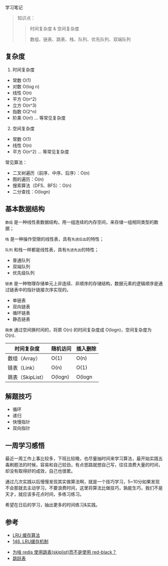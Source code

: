 学习笔记

> 知识点：
> 
>> 时间复杂度 & 空间复杂度
>>
>> 数组、链表、跳表、栈、队列、优先队列、双端队列 

## 复杂度
1. 时间复杂度
* 常数 O(1) 
* 对数 O(log n)
* 线性 O(n)
* 平方 O(n^2)
* 立方 O(n^3)
* 指数 O(2^n)
* 阶乘 O(n!) ... 等常见复杂度

2. 空间复杂度
* 常数 O(1) 
* 线性 O(n)
* 平方 O(n^2) ... 等常见复杂度

常见算法：
* 二叉树遍历（前序、中序、后序）：O(n)
* 图的遍历：O(n)
* 搜索算法（DFS、BFS）：O(n)
* 二分查找：O(logn)

## 基本数据结构
`数组` 是一种线性表数据结构，用一组连续的内存空间，来存储一组相同类型的数据；

`栈` 是一种操作受限的线性表，具有`先进后出`的特性；

`队列` 和栈一样都是线性表，具有`先进先出`的特性；
* 普通队列
* 双端队列
* 优先级队列

`链表` 是一种物理存储单元上非连续、非顺序的存储结构，数据元素的逻辑顺序是通过链表中的指针链接次序实现的。
* 单链表
* 双向链表
* 循环链表
* 静态链表

`跳表` 通过空间换时间的，将原 O(n) 的时间复杂度成 O(logn)，空间复杂度为 O(n).


| 时间复杂度 | 随机访问 | 插入删除 |
| --- | --- | --- |
| 数组（Array） | O(1) | O(n) |
| 链表（Link） | O(n) | O(1) |
| 跳表（SkipList） | O(logn) | O(logn|

## 解题技巧
* 循环
* 递归
* 快慢指针
* 双向指针

## 一周学习感悟
最近一周工作上事比较多，下班比较晚，也尽量抽时间来学习算法，最开始实践五毒刷题法的时候，容易和自己较劲，有点思路就想自己写，往往浪费大量的时间，却没有取得好的成效，自己也很累。

通过几次实践以后慢慢发现其实做算法啊，就是一个技巧学习，5~10分如果发现不会那就去主动学习，不要浪费时间，这里将算法比做技巧，孰能生巧，我们不是天才，就应该多花点时间，多练习练习。

希望在日后的学习，抽出更多的时间练习&实践。

## 参考

<!-- LRU Cache - Linked list -->
* [LRU 缓存算法](https://www.jianshu.com/p/b1ab4a170c3c)
* [146. LRU缓存机制](https://leetcode-cn.com/problems/lru-cache)

 <!-- Redis - Skip List -->
* [为啥 redis 使用跳表(skiplist)而不是使用 red-black？](https://www.zhihu.com/question/20202931)
* [跳跃表](https://redisbook.readthedocs.io/en/latest/internal-datastruct/skiplist.html)